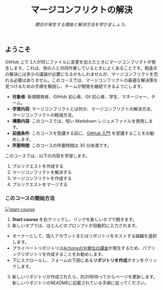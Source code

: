 <header>

<!--
<<< 作成者メモ: コースヘッダー >>>
1280×640 の画像、文頭大文字で書かれたコースタイトル、そして強調された簡潔な説明を含めてください。
リポジトリ設定で、テンプレートリポジトリを有効にし、1280×640 のソーシャル画像を追加し、ヘッドブランチを自動削除してください。
オープンソースライセンスを追加してください。GitHub は MIT ライセンスを使用しています。
-->

# マージコンフリクトの解決

_競合が発生する理由と解決方法を学びましょう。_

</header>

<!--
<<< 作成者メモ: コース開始 >>>
開始ボタン、Actions の所要時間に関するメモ、そして受講者にこのコースを受講するべき理由を伝えてください。
-->

## ようこそ

GitHub 上で 2人が同じファイルに変更を加えたときにマージコンフリクトが発生します。これは、他の人と共同作業しているときによくあることです。相違点の解決には多少の議論が必要になるかもしれませんが、マージコンフリクトを恐れる必要はありません。このコースでは、マージコンフリクトの最適な解決策を見つけるための手順を解説し、チームが開発を継続できるようにします。

- **対象者**: 新規開発者、GitHub 初心者、Git 初心者、学生、マネージャー、チーム。
- **学習内容**: マージコンフリクトとは何か、マージコンフリクトの解決方法、マージコンフリクトの軽減方法。
- **構築内容**: このコースでは、短い Markdown レジュメファイルを使用します。
- **前提条件**: このコースを受講する前に、[GitHub 入門](https://github.com/kuboctopus/introduction-to-github) を受講することをお勧めします。
- **所要時間**: このコースの所要時間は 30 分未満です。

このコースでは、以下の内容を学習します。

1. プルリクエストを作成する
2. マージコンフリクトを解決する
3. マージコンフリクトを作成する
4. プルリクエストをマージする

### このコースの開始方法

<!-- コースを開始するには、JavaScript で次のコマンドを実行します。
'https://github.com/new?' + new URLSearchParams({
template_owner: 'kuboctopus',
template_name: 'resolve-merge-conflicts',
owner: '@me',
name: 'skills-resolve-merge-conflicts',
description: 'My clone repository',
visibility: 'public',
}).toString()
-->

[![start-course](https://user-images.githubusercontent.com/1221423/235727646-4a590299-ffe5-480d-8cd5-8194ea184546.svg)](https://github.com/new?template_owner=kuboctopus&template_name=resolve-merge-conflicts&owner=%40me&name=skills-resolve-merge-conflicts&description=My+clone+repository&visibility=public)

1. **Start course** を右クリックし、リンクを新しいタブで開きます。
2. 新しいタブでは、ほとんどのプロンプトが自動的に入力されます。
- オーナーとして、個人アカウントまたはリポジトリをホストする組織を選択します。
- プライベートリポジトリは[Actionsの分単位の課金](https://docs.github.com/en/billing/managing-billing-for-github-actions/about-billing-for-github-actions)が発生するため、パブリックリポジトリを作成することをお勧めします。
- 下にスクロールし、フォームの下部にある**リポジトリを作成**ボタンをクリックします。
3. 新しいリポジトリが作成されたら、約20秒待ってからページを更新します。新しいリポジトリのREADMEに記載されている手順に従ってください。